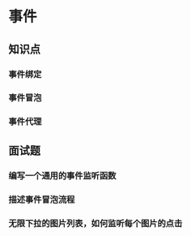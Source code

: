 # 事件

## 知识点

### 事件绑定

### 事件冒泡

### 事件代理

## 面试题

### 编写一个通用的事件监听函数

### 描述事件冒泡流程

### 无限下拉的图片列表，如何监听每个图片的点击

